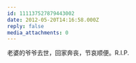 ```yaml
---
id: 111137527879443002
date: 2012-05-20T14:16:58.000Z
reply: false
media_attachments: 0
---
```


老婆的爷爷去世，回家奔丧，节哀顺便。R.I.P.

